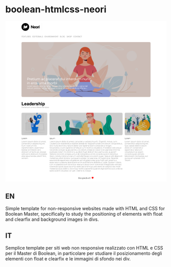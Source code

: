 # boolean-htmlcss-neori

![Alt text](/layout.png?raw=true "Layout")

## EN

Simple template for non-responsive websites made with HTML and CSS for Boolean Master, specifically to study the positioning of elements with float and clearfix and background images in divs.

## IT

Semplice template per siti web non responsive realizzato con HTML e CSS per il Master di Boolean, in particolare per studiare il posizionamento degli elementi con float e clearfix e le immagini di sfondo nei div.

